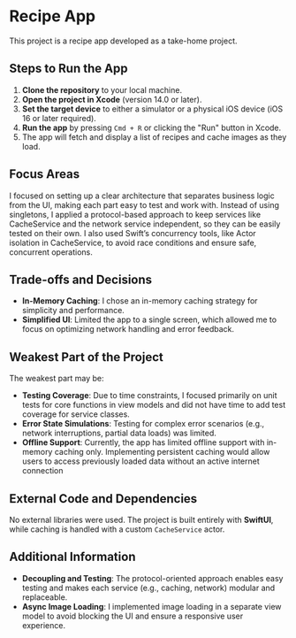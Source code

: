 # Recipe App

This project is a recipe app developed as a take-home project.

## Steps to Run the App

1. **Clone the repository** to your local machine.
2. **Open the project in Xcode** (version 14.0 or later).
3. **Set the target device** to either a simulator or a physical iOS device (iOS 16 or later required).
4. **Run the app** by pressing `Cmd + R` or clicking the "Run" button in Xcode.
5. The app will fetch and display a list of recipes and cache images as they load.

## Focus Areas

I focused on setting up a clear architecture that separates business logic from the UI, making each part easy to test and work with. Instead of using singletons, 
I applied a protocol-based approach to keep services like CacheService and the network service independent, so they can be easily tested on their own. 
I also used Swift’s concurrency tools, like Actor isolation in CacheService, to avoid race conditions and ensure safe, concurrent operations.

## Trade-offs and Decisions

- **In-Memory Caching**: I chose an in-memory caching strategy for simplicity and performance.
- **Simplified UI**: Limited the app to a single screen, which allowed me to focus on optimizing network handling and error feedback.

## Weakest Part of the Project

The weakest part may be:
- **Testing Coverage**: Due to time constraints, I focused primarily on unit tests for core functions in view models and did not have time to add test coverage for service classes.
- **Error State Simulations**: Testing for complex error scenarios (e.g., network interruptions, partial data loads) was limited.
- **Offline Support**: Currently, the app has limited offline support with in-memory caching only. Implementing persistent caching would allow users to access previously loaded data without an active internet connection

## External Code and Dependencies

No external libraries were used. The project is built entirely with **SwiftUI**, while caching is handled with a custom `CacheService` actor.

## Additional Information

- **Decoupling and Testing**: The protocol-oriented approach enables easy testing and makes each service (e.g., caching, network) modular and replaceable.
- **Async Image Loading**: I implemented image loading in a separate view model to avoid blocking the UI and ensure a responsive user experience.
